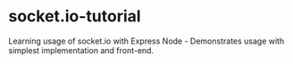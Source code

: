 # socket.io-tutorial
Learning usage of socket.io with Express Node - Demonstrates usage with simplest implementation and front-end.
